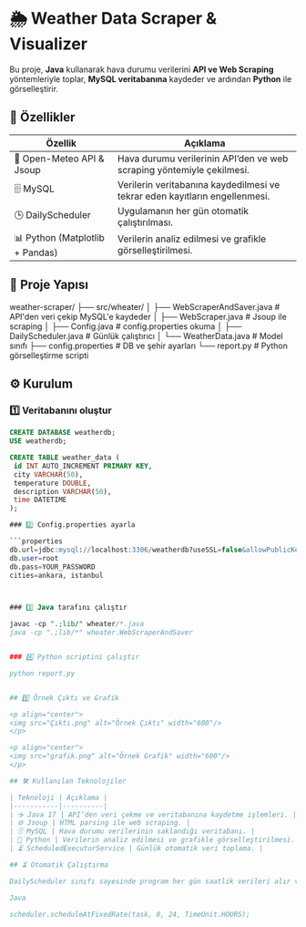 # 🌦️ Weather Data Scraper & Visualizer

Bu proje, **Java** kullanarak hava durumu verilerini **API ve Web Scraping** yöntemleriyle toplar, **MySQL veritabanına** kaydeder ve ardından **Python** ile görselleştirir.


## 🚀 Özellikler

| Özellik | Açıklama |
|---------|----------|
| 📡 Open-Meteo API & Jsoup | Hava durumu verilerinin API’den ve web scraping yöntemiyle çekilmesi. |
| 🗄️ MySQL | Verilerin veritabanına kaydedilmesi ve tekrar eden kayıtların engellenmesi. |
| 🕒 DailyScheduler | Uygulamanın her gün otomatik çalıştırılması. |
| 📊 Python (Matplotlib + Pandas) | Verilerin analiz edilmesi ve grafikle görselleştirilmesi. |



## 📂 Proje Yapısı

weather-scraper/
├── src/wheater/
│   ├── WebScraperAndSaver.java    # API'den veri çekip MySQL'e kaydeder
│   ├── WebScraper.java            # Jsoup ile scraping
│   ├── Config.java                # config.properties okuma
│   ├── DailyScheduler.java        # Günlük çalıştırıcı
│   └── WeatherData.java           # Model sınıfı
├── config.properties              # DB ve şehir ayarları
└── report.py                       # Python görselleştirme scripti



## ⚙️ Kurulum

### 1️⃣ Veritabanını oluştur
```sql
CREATE DATABASE weatherdb;
USE weatherdb;

CREATE TABLE weather_data (
 id INT AUTO_INCREMENT PRIMARY KEY,
 city VARCHAR(50),
 temperature DOUBLE,
 description VARCHAR(50),
 time DATETIME
);

### 2️⃣ Config.properties ayarla

```properties
db.url=jdbc:mysql://localhost:3306/weatherdb?useSSL=false&allowPublicKeyRetrieval=true&serverTimezone=UTC
db.user=root
db.pass=YOUR_PASSWORD
cities=ankara, istanbul



### 3️⃣ Java tarafını çalıştır

javac -cp ".;lib/" wheater/*.java
java -cp ".;lib/*" wheater.WebScraperAndSaver


### 4️⃣ Python scriptini çalıştır

python report.py


## 5️⃣ Örnek Çıktı ve Grafik

<p align="center">
<img src="Çıktı.png" alt="Örnek Çıktı" width="600"/>
</p>

<p align="center">
<img src="grafik.png" alt="Örnek Grafik" width="600"/>
</p>

## 🛠 Kullanılan Teknolojiler

| Teknoloji | Açıklama |
|-----------|----------|
| ☕ Java 17 | API’den veri çekme ve veritabanına kaydetme işlemleri. |
| 🌐 Jsoup | HTML parsing ile web scraping. |
| 🗄️ MySQL | Hava durumu verilerinin saklandığı veritabanı. |
| 🐍 Python | Verilerin analiz edilmesi ve grafikle görselleştirilmesi. |
| ⏳ ScheduledExecutorService | Günlük otomatik veri toplama. |

## ⏳ Otomatik Çalıştırma

DailyScheduler sınıfı sayesinde program her gün saatlik verileri alır ve MySQL’e kaydeder:

Java

scheduler.scheduleAtFixedRate(task, 0, 24, TimeUnit.HOURS);
